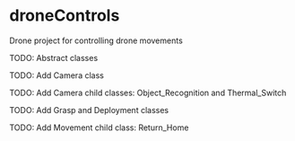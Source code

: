 # droneControls
Drone project for controlling drone movements

TODO: Abstract classes

TODO: Add Camera class

TODO: Add Camera child classes: Object_Recognition and Thermal_Switch

TODO: Add Grasp and Deployment classes

TODO: Add Movement child class: Return_Home
